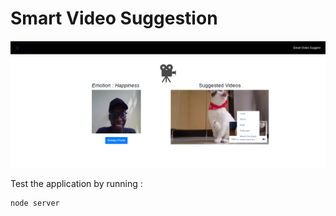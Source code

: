 # Smart Video Suggestion 

<img src="./assets/demo.png" />

Test the application by running :
```bash 
node server
```